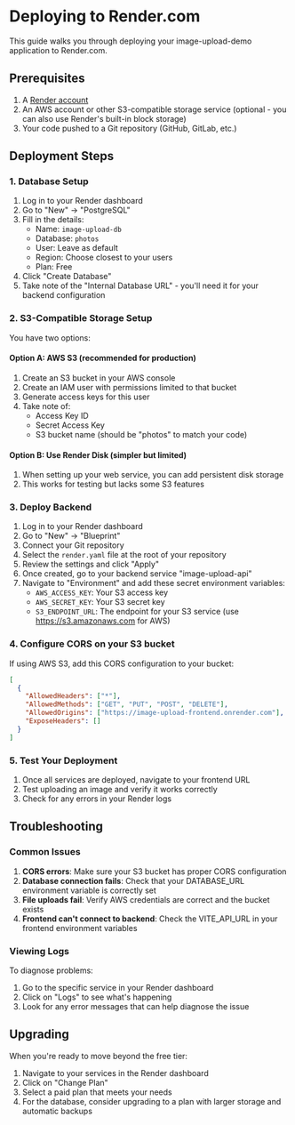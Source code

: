 # Deploying to Render.com

This guide walks you through deploying your image-upload-demo application to Render.com.

## Prerequisites

1. A [Render account](https://render.com/)
2. An AWS account or other S3-compatible storage service (optional - you can also use Render's built-in block storage)
3. Your code pushed to a Git repository (GitHub, GitLab, etc.)

## Deployment Steps

### 1. Database Setup

1. Log in to your Render dashboard
2. Go to "New" → "PostgreSQL"
3. Fill in the details:
   - Name: `image-upload-db`
   - Database: `photos`
   - User: Leave as default
   - Region: Choose closest to your users
   - Plan: Free
4. Click "Create Database"
5. Take note of the "Internal Database URL" - you'll need it for your backend configuration

### 2. S3-Compatible Storage Setup

You have two options:

#### Option A: AWS S3 (recommended for production)

1. Create an S3 bucket in your AWS console
2. Create an IAM user with permissions limited to that bucket
3. Generate access keys for this user
4. Take note of:
   - Access Key ID
   - Secret Access Key
   - S3 bucket name (should be "photos" to match your code)

#### Option B: Use Render Disk (simpler but limited)

1. When setting up your web service, you can add persistent disk storage
2. This works for testing but lacks some S3 features

### 3. Deploy Backend

1. Log in to your Render dashboard
2. Go to "New" → "Blueprint"
3. Connect your Git repository
4. Select the `render.yaml` file at the root of your repository
5. Review the settings and click "Apply"
6. Once created, go to your backend service "image-upload-api"
7. Navigate to "Environment" and add these secret environment variables:
   - `AWS_ACCESS_KEY`: Your S3 access key
   - `AWS_SECRET_KEY`: Your S3 secret key
   - `S3_ENDPOINT_URL`: The endpoint for your S3 service (use https://s3.amazonaws.com for AWS)

### 4. Configure CORS on your S3 bucket

If using AWS S3, add this CORS configuration to your bucket:

```json
[
  {
    "AllowedHeaders": ["*"],
    "AllowedMethods": ["GET", "PUT", "POST", "DELETE"],
    "AllowedOrigins": ["https://image-upload-frontend.onrender.com"],
    "ExposeHeaders": []
  }
]
```

### 5. Test Your Deployment

1. Once all services are deployed, navigate to your frontend URL
2. Test uploading an image and verify it works correctly
3. Check for any errors in your Render logs

## Troubleshooting

### Common Issues

1. **CORS errors**: Make sure your S3 bucket has proper CORS configuration
2. **Database connection fails**: Check that your DATABASE_URL environment variable is correctly set
3. **File uploads fail**: Verify AWS credentials are correct and the bucket exists
4. **Frontend can't connect to backend**: Check the VITE_API_URL in your frontend environment variables

### Viewing Logs

To diagnose problems:

1. Go to the specific service in your Render dashboard
2. Click on "Logs" to see what's happening
3. Look for any error messages that can help diagnose the issue

## Upgrading

When you're ready to move beyond the free tier:

1. Navigate to your services in the Render dashboard
2. Click on "Change Plan"
3. Select a paid plan that meets your needs
4. For the database, consider upgrading to a plan with larger storage and automatic backups
